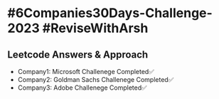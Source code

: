 # #6Companies30Days-Challenge-2023 #ReviseWithArsh 

## Leetcode Answers & Approach

- Company1: Microsoft Challenege Completed✅
- Company2: Goldman Sachs Challenege Completed✅
- Company3: Adobe Challenege Completed✅
